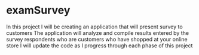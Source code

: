 # examSurvey
In this project I will be creating an application that will present survey to customers
The application will analyze and compile results entered by the survey respondents who are customers who have shopped at your online store
I will update the code as I progress through each phase of this project
